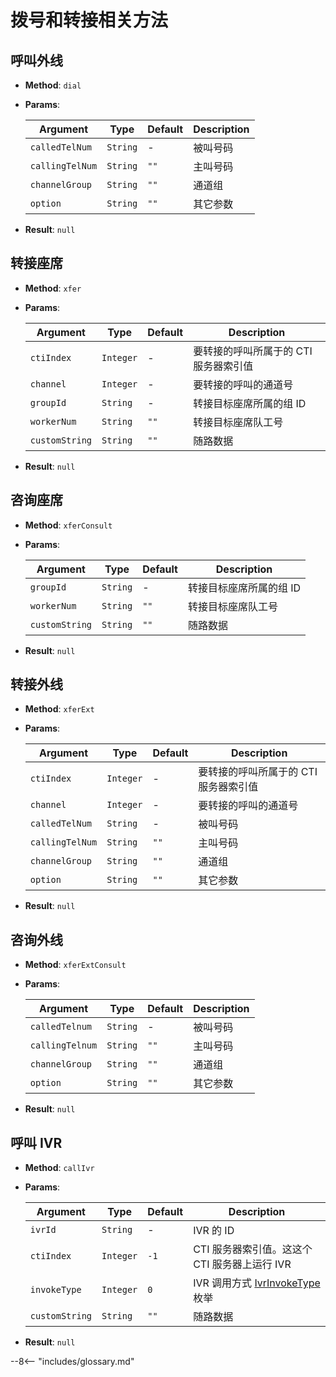 # 拨号和转接相关方法

## 呼叫外线

-   **Method**: `dial`

-   **Params**:

    | Argument        | Type     | Default | Description |
    | --------------- | -------- | ------- | ----------- |
    | `calledTelNum`  | `String` | -       | 被叫号码    |
    | `callingTelNum` | `String` | `""`    | 主叫号码    |
    | `channelGroup`  | `String` | `""`    | 通道组      |
    | `option`        | `String` | `""`    | 其它参数    |

-   **Result**: `null`

## 转接座席

-   **Method**: `xfer`

-   **Params**:

    | Argument       | Type      | Default | Description                           |
    | -------------- | --------- | ------- | ------------------------------------- |
    | `ctiIndex`     | `Integer` | -       | 要转接的呼叫所属于的 CTI 服务器索引值 |
    | `channel`      | `Integer` | -       | 要转接的呼叫的通道号                  |
    | `groupId`      | `String`  | -       | 转接目标座席所属的组 ID               |
    | `workerNum`    | `String`  | `""`    | 转接目标座席队工号                    |
    | `customString` | `String`  | `""`    | 随路数据                              |

-   **Result**: `null`

## 咨询座席

-   **Method**: `xferConsult`

-   **Params**:

    | Argument       | Type     | Default | Description             |
    | -------------- | -------- | ------- | ----------------------- |
    | `groupId`      | `String` | -       | 转接目标座席所属的组 ID |
    | `workerNum`    | `String` | `""`    | 转接目标座席队工号      |
    | `customString` | `String` | `""`    | 随路数据                |

-   **Result**: `null`

## 转接外线

-   **Method**: `xferExt`

-   **Params**:

    | Argument        | Type      | Default | Description                           |
    | --------------- | --------- | ------- | ------------------------------------- |
    | `ctiIndex`      | `Integer` | -       | 要转接的呼叫所属于的 CTI 服务器索引值 |
    | `channel`       | `Integer` | -       | 要转接的呼叫的通道号                  |
    | `calledTelNum`  | `String`  | -       | 被叫号码                              |
    | `callingTelNum` | `String`  | `""`    | 主叫号码                              |
    | `channelGroup`  | `String`  | `""`    | 通道组                                |
    | `option`        | `String`  | `""`    | 其它参数                              |

-   **Result**: `null`

## 咨询外线

-   **Method**: `xferExtConsult`

-   **Params**:

    | Argument        | Type     | Default | Description |
    | --------------- | -------- | ------- | ----------- |
    | `calledTelnum`  | `String` | -       | 被叫号码    |
    | `callingTelnum` | `String` | `""`    | 主叫号码    |
    | `channelGroup`  | `String` | `""`    | 通道组      |
    | `option`        | `String` | `""`    | 其它参数    |

-   **Result**: `null`

## 呼叫 IVR

-   **Method**: `callIvr`
-   **Params**:

    | Argument       | Type      | Default | Description                                   |
    | -------------- | --------- | ------- | --------------------------------------------- |
    | `ivrId`        | `String`  | -       | IVR 的 ID                                     |
    | `ctiIndex`     | `Integer` | `-1`    | CTI 服务器索引值。这这个 CTI 服务器上运行 IVR |
    | `invokeType`   | `Integer` | `0`     | IVR 调用方式 [IvrInvokeType][] 枚举           |
    | `customString` | `String`  | `""`    | 随路数据                                      |

-   **Result**: `null`

[ivrinvoketype]: ../types/enums.md#IVR-调用类型 "IVR 调用类型"

--8<-- "includes/glossary.md"
